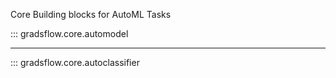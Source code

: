 Core Building blocks for AutoML Tasks

::: gradsflow.core.automodel

---

::: gradsflow.core.autoclassifier
